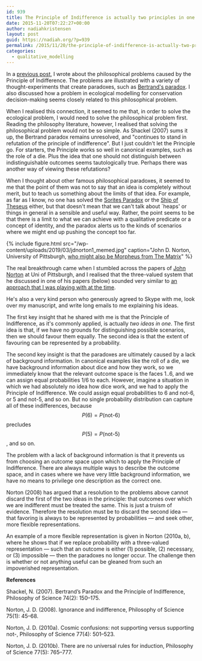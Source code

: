 ```yaml
---
id: 939
title: The Principle of Indifference is actually two principles in one
date: 2015-11-20T07:22:27+00:00
author: nadiahkristensen
layout: post
guid: https://nadiah.org/?p=939
permalink: /2015/11/20/the-principle-of-indifference-is-actually-two-principles-in-one/
categories:
  - qualitative_modelling
---
```

In a [previous post](https://nadiah.org/2015/05/20/qualitative-modelling-and-the-principle-of-indifference/), I wrote about the philosophical problems caused by the Principle of Indifference. The problems are illustrated with a variety of thought-experiments that create paradoxes, such as [Bertrand's paradox](https://en.wikipedia.org/wiki/Bertrand_paradox_(probability)). I also discussed how a problem in ecological modelling for conservation decision-making seems closely related to this philosophical problem.

When I realised this connection, it seemed to me that, in order to solve the ecological problem, I would need to solve the philosophical problem first. Reading the philosophy literature, however, I realised that solving the philosophical problem would not be so simple. As Shackel (2007) sums it up, the Bertrand paradox remains unresolved, and "continues to stand in refutation of the principle of indifference". But I just couldn't let the Principle go. For starters, the Principle works so well in canonical examples, such as the role of a die. Plus the idea that one should not distinguish between indistinguishable outcomes seems tautologically true. Perhaps there was another way of viewing these refutations? 

When I thought about other famous philosophical paradoxes, it seemed to me that the point of them was not to say that an idea is completely without merit, but to teach us something about the limits of that idea. For example, as far as I know, no one has solved the [Sorites Paradox](https://en.wikipedia.org/wiki/Sorites_paradox) or the [Ship of Theseus](https://en.wikipedia.org/wiki/Ship_of_Theseus) either, but that doesn't mean that we can't talk about \`heaps' or things in general in a sensible and useful way. Rather, the point seems to be that there is a limit to what we can achieve with a qualitative predicate or a concept of identity, and the paradox alerts us to the kinds of scenarios where we might end up pushing the concept too far.

{%
    include figure.html
    src="/wp-content/uploads/2019/03/jdnorton1_memed.jpg"
    caption="John D. Norton, University of Pittsburgh, <a href='https://knowyourmeme.com/memes/matrix-morpheus)'>who might also be Morpheus from The Matrix</a>"
%}

The real breakthrough came when I stumbled across the papers of [John Norton](http://www.pitt.edu/~jdnorton/jdnorton.html) at Uni of Pittsburgh, and I realised that the three-valued system that he discussed in one of his papers (below) sounded very similar to [an approach that I was playing with at the time](https://nadiah.org/2015/06/17/valueerror-expected-a-dnf-expression-when-trying-espresso_exprs-example-from-pyeda-docs/).

He's also a very kind person who generously agreed to Skype with me, look over my manuscript, and write long emails to me explaining his ideas.

The first key insight that he shared with me is that the Principle of Indifference, as it's commonly applied, is actually _two ideas in one_. The first idea is that, if we have no grounds for distinguishing possible scenarios, then we should favour them equally. The second idea is that the extent of favouring can be represented by a probability.

The second key insight is that the paradoxes are ultimately caused by a lack of background information. In canonical examples like the roll of a die, we have background information about dice and how they work, so we immediately know that the relevant outcome space is the faces 1..6, and we can assign equal probabilities 1/6 to each. However, imagine a situation in which we had absolutely no idea how dice work, and we had to apply the Principle of Indifference. We could assign equal probabilities to 6 and not-6, or 5 and not-5, and so on. But no single probability distribution can capture all of these indifferences, because $$ P(6) = P(\text{not-6}) $$ precludes $$ P(5) = P(\text{not-5}) $$, and so on.

The problem with a lack of background information is that it prevents us from choosing an outcome space upon which to apply the Principle of Indifference. There are always multiple ways to describe the outcome space, and in cases where we have very little background information, we have no means to privilege one description as the correct one.

Norton (2008) has argued that a resolution to the problems above cannot discard the first of the two ideas in the principle: that outcomes over which we are indifferent must be treated the same. This is just a truism of evidence. Therefore the resolution must be to discard the second idea &#8212; that favoring is always to be represented by probabilities &#8212; and seek other, more flexible representations.

An example of a more flexible representation is given in Norton (2010a, b), where he shows that if we replace probability with a three-valued representation &#8212; such that an outcome is either (1) possible, (2) necessary, or (3) impossible &#8212; then the paradoxes no longer occur. The challenge then is whether or not anything useful can be gleaned from such an impoverished representation.

**References**

Shackel, N. (2007). Bertrand’s Paradox and the Principle of Indifference, Philosophy of Science 74(2): 150–175.

Norton, J. D. (2008). Ignorance and indifference, Philosophy of Science 75(1): 45–68.

Norton, J. D. (2010a). Cosmic confusions: not supporting versus supporting not-, Philosophy of Science 77(4): 501–523.

Norton, J. D. (2010b). There are no universal rules for induction, Philosophy of Science 77(5): 765–777. 
